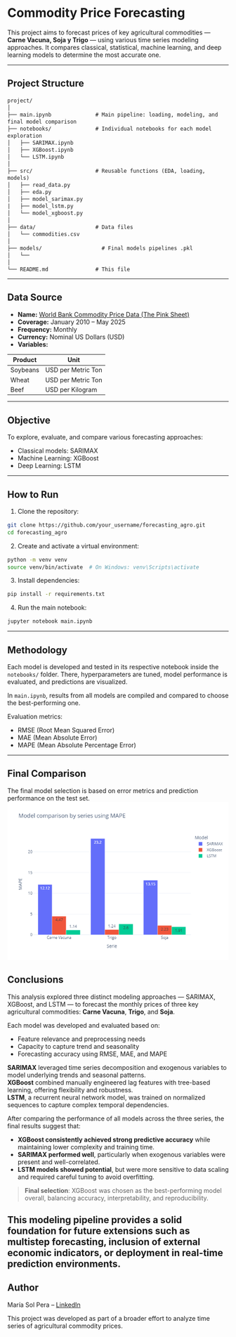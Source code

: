 # Commodity Price Forecasting

This project aims to forecast prices of key agricultural commodities — **Carne Vacuna, Soja y Trigo** — using various time series modeling approaches. It compares classical, statistical, machine learning, and deep learning models to determine the most accurate one.

---

## Project Structure

```
project/
│
├── main.ipynb              # Main pipeline: loading, modeling, and final model comparison
├── notebooks/              # Individual notebooks for each model exploration
│   ├── SARIMAX.ipynb
│   ├── XGBoost.ipynb
│   └── LSTM.ipynb
│
├── src/                    # Reusable functions (EDA, loading, models)
│   ├── read_data.py
│   ├── eda.py
│   ├── model_sarimax.py
|   ├── model_lstm.py 
│   └── model_xgboost.py
│ 
├── data/                   # Data files 
│   └── commodities.csv
│
├── models/                   # Final models pipelines .pkl 
│   └── 
│
└── README.md               # This file
```

---

## Data Source

- **Name:** [World Bank Commodity Price Data (The Pink Sheet)](https://www.bcsf.com.ar/ces/base-datos/preview/6/precios-internacionales-de-los-commodities)
- **Coverage:** January 2010 – May 2025
- **Frequency:** Monthly
- **Currency:** Nominal US Dollars (USD)
- **Variables:**

| Product   | Unit                         |
|-----------|------------------------------|
| Soybeans  | USD per Metric Ton           |
| Wheat     | USD per Metric Ton           |
| Beef      | USD per Kilogram             |

---

## Objective

To explore, evaluate, and compare various forecasting approaches:

- Classical models: SARIMAX
- Machine Learning: XGBoost
- Deep Learning: LSTM

---

##  How to Run

1. Clone the repository:

```bash
git clone https://github.com/your_username/forecasting_agro.git
cd forecasting_agro
```

2. Create and activate a virtual environment:

```bash
python -m venv venv
source venv/bin/activate  # On Windows: venv\Scripts\activate
```

3. Install dependencies:

```bash
pip install -r requirements.txt
```

4. Run the main notebook:

```bash
jupyter notebook main.ipynb
```

---

## Methodology

Each model is developed and tested in its respective notebook inside the `notebooks/` folder. There, hyperparameters are tuned, model performance is evaluated, and predictions are visualized.

In `main.ipynb`, results from all models are compiled and compared to choose the best-performing one.

Evaluation metrics:

- RMSE (Root Mean Squared Error)
- MAE (Mean Absolute Error)
- MAPE (Mean Absolute Percentage Error)

---

## Final Comparison

The final model selection is based on error metrics and prediction performance on the test set.
![Comparison Plot](model_comparison.png)

## Conclusions

This analysis explored three distinct modeling approaches — SARIMAX, XGBoost, and LSTM — to forecast the monthly prices of three key agricultural commodities: **Carne Vacuna**, **Trigo**, and **Soja**.

Each model was developed and evaluated based on:

- Feature relevance and preprocessing needs
- Capacity to capture trend and seasonality
- Forecasting accuracy using RMSE, MAE, and MAPE

**SARIMAX** leveraged time series decomposition and exogenous variables to model underlying trends and seasonal patterns.  
**XGBoost** combined manually engineered lag features with tree-based learning, offering flexibility and robustness.  
**LSTM**, a recurrent neural network model, was trained on normalized sequences to capture complex temporal dependencies.

After comparing the performance of all models across the three series, the final results suggest that:

- **XGBoost consistently achieved strong predictive accuracy** while maintaining lower complexity and training time.
- **SARIMAX performed well**, particularly when exogenous variables were present and well-correlated.
- **LSTM models showed potential**, but were more sensitive to data scaling and required careful tuning to avoid overfitting.

> **Final selection**: XGBoost was chosen as the best-performing model overall, balancing accuracy, interpretability, and reproducibility.

This modeling pipeline provides a solid foundation for future extensions such as multistep forecasting, inclusion of external economic indicators, or deployment in real-time prediction environments.
---

## Author

María Sol Pera – [LinkedIn](https://www.linkedin.com/in/m-sol-pera)

This project was developed as part of a broader effort to analyze time series of agricultural commodity prices.
